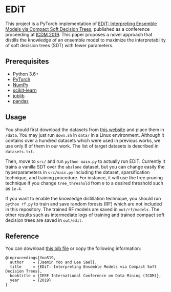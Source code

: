 # EDiT

This project is a PyTorch implementation of [EDiT: Interpreting Ensemble Models via Compact Soft Decision Trees](docs/YooS19.pdf), published as a conference proceeding at [ICDM 2019](http://icdm2019.bigke.org/).
This paper proposes a novel approach that distills the knowledge of an ensemble model to maximize the interpretability of soft decision trees (SDT) with fewer parameters.

## Prerequisites

- Python 3.6+
- [PyTorch](https://pytorch.org/)
- [NumPy](https://numpy.org)
- [scikit-learn](https://scikit-learn.org/stable/)
- [joblib](https://joblib.readthedocs.io/en/latest/)
- [pandas](https://pandas.pydata.org/)

## Usage

You should first download the datasets from [this website](http://persoal.citius.usc.es/manuel.fernandez.delgado/papers/jmlr/) and place them in `/data`.
You may just run `down.sh` in `data/` in a Linux environment.
Although it contains over a hundred datasets which were used in previous works, we use only 8 of them in our work.
The list of target datasets is described in `datasets.txt`.

Then, move to `src/` and run `python main.py` to actually run EDiT.
Currently it trains a vanilla SDT over the `abalone` dataset, but you can change easily the hyperparameters in `src/main.py` including the dataset, sparsification technique, and training procedure.
For instance, it will use the tree pruning technique if you change `tree_threshold` from `0` to a desired threshold such as `1e-4`.

If you want to enable the knowledge distillation technique, you should run `python rf.py` to train and save random forests (RF) which are not included in this repository.
The trained RF models are saved in `out/rf/models`.
The other results such as intermediate logs of training and trained compact soft decision trees are saved in `out/edit`.

## Reference

You can download [this bib file](docs/YooS19.bib) or copy the following information: 

```
@inproceedings{YooS19,
  author    = {Jaemin Yoo and Lee Sael},
  title     = {EDiT: Interpreting Ensemble Models via Compact Soft Decision Trees},
  booktitle = {IEEE International Conference on Data Mining (ICDM)},
  year      = {2019}
}
```
